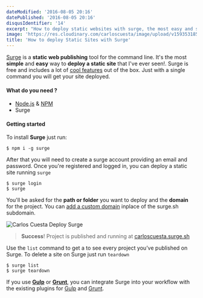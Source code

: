 ```yaml
---
dateModified: '2016-08-05 20:16'
datePublished: '2016-08-05 20:16'
disqusIdentifier: '14'
excerpt: "How to deploy static websites with surge, the most easy and simple way to deploy a static site, all from your terminal. Surge it's free."
image: 'https://res.cloudinary.com/carloscuesta/image/upload/v1593531857/blog-featured-images/How_to_deploy_static_sites_with_Surge.png'
title: 'How to deploy Static Sites with Surge'
---
```


[Surge](http://surge.sh) is a **static web publishing** tool for the command line. It's the most **simple** and **easy** way to **deploy a static site** that I've ever seen!. Surge is free and includes a lot of [cool features](http://surge.sh/help/) out of the box. Just with a single command you will get your site deployed.

#### What do you need ?

- [Node.js](https://nodejs.org/en/) & [NPM](https://www.npmjs.com)
- Surge

#### Getting started

To install **Surge** just run:

```shell
$ npm i -g surge
```

After that you will need to create a surge account providing an email and password. Once you're registered and logged in, you can deploy a static site running `surge`

```shell
$ surge login
$ surge
```

You'll be asked for the **path or folder** you want to deploy and the **domain** for the project. You can [add a custom domain](http://surge.sh/help/adding-a-custom-domain) inplace of the surge.sh subdomain.

![Carlos Cuesta Deploy Surge](https://res.cloudinary.com/carloscuesta/image/upload/v1470403437/lwsxsmmkcouz18xhmoju.gif)

> **Success**! Project is published and running at [carloscuesta.surge.sh](http://carloscuesta.surge.sh)

Use the `list` command to get a to see every project you’ve published on Surge. To delete a site on Surge just run `teardown`

```shell
$ surge list
$ surge teardown
```

If you use [**Gulp**](http://gulpjs.com) or [**Grunt**](http://gruntjs.com), you can integrate Surge into your workflow with the existing plugins for [Gulp](https://github.com/surge-sh/gulp-surge) and [Grunt](https://github.com/surge-sh/grunt-surge).
